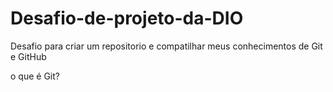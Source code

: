 # Desafio-de-projeto-da-DIO
Desafio para criar um repositorio e compatilhar meus conhecimentos de Git e GitHub

o que é Git?
